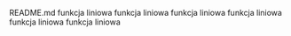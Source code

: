 README.md
funkcja liniowa
funkcja liniowa
funkcja liniowa
funkcja liniowa
funkcja liniowa
funkcja liniowa

